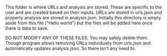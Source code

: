 This folder is where URLs and analysis are stored. These are specific to the user and are created based on their inputs.
URLs are stored in urls.json and property analysis are stored in analysis.json. Initially this directory is empty
aside from this file ("Hello world") but the files will be added here once there is data to save.

DO NOT MODIFY ANY OF THESE FILES. You may safely delete them. Though program allows removing URLs individually
from urls.json and automatically updates analysis.json. So there isn't any need to.